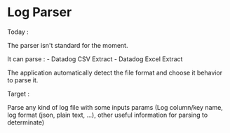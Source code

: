 # Log Parser

Today :

  The parser isn't standard for the moment.

  It can parse :
    - Datadog CSV Extract 
    - Datadog Excel Extract
  
  The application automatically detect the file format and choose it behavior to parse it.

Target :

  Parse any kind of log file with some inputs params (Log column/key name, log format (json, plain text, ...), other useful information for parsing to determinate)
